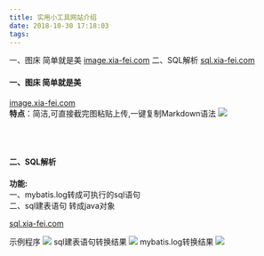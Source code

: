 ```yaml
---
title: 实用小工具网站介绍
date: 2018-10-30 17:18:03
tags: 
---
```

一、图床 简单就是美 
 [image.xia-fei.com](http://image.xia-fei.com) 
二、SQL解析
 [sql.xia-fei.com](http://sql.xia-fei.com) 
<!-- more -->
#### 一、图床 简单就是美   
   [image.xia-fei.com](http://image.xia-fei.com)  
   **特点**：简洁,可直接截完图粘贴上传,一键复制Markdown语法
![](https://xiafei-files.oss-cn-hangzhou.aliyuncs.com/1540891451185.png)

<br>
<br>

#### 二、SQL解析    
**功能:**      
一、mybatis.log转成可执行的sql语句  
二、sql建表语句 转成java对象  
              
   [sql.xia-fei.com](http://sql.xia-fei.com)  
   
   示例程序
   ![](https://xiafei-files.oss-cn-hangzhou.aliyuncs.com/1540891754659.png)
   sql建表语句转换结果
   ![](https://xiafei-files.oss-cn-hangzhou.aliyuncs.com/1540891991034.png)
   mybatis.log转换结果
  ![](https://xiafei-files.oss-cn-hangzhou.aliyuncs.com/1540891950264.png)